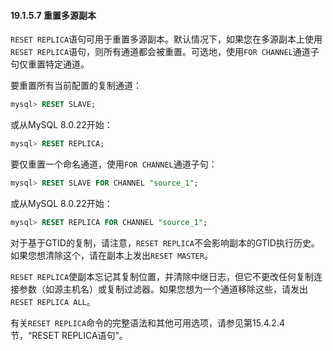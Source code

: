 #### 19.1.5.7 重置多源副本

`RESET REPLICA`语句可用于重置多源副本。默认情况下，如果您在多源副本上使用`RESET REPLICA`语句，则所有通道都会被重置。可选地，使用`FOR CHANNEL`通道子句仅重置特定通道。

要重置所有当前配置的复制通道：

```sql
mysql> RESET SLAVE;
```

或从MySQL 8.0.22开始：

```sql
mysql> RESET REPLICA;
```

要仅重置一个命名通道，使用`FOR CHANNEL`通道子句：

```sql
mysql> RESET SLAVE FOR CHANNEL "source_1";
```

或从MySQL 8.0.22开始：

```sql
mysql> RESET REPLICA FOR CHANNEL "source_1";
```

对于基于GTID的复制，请注意，`RESET REPLICA`不会影响副本的GTID执行历史。如果您想清除这个，请在副本上发出`RESET MASTER`。

`RESET REPLICA`使副本忘记其复制位置，并清除中继日志，但它不更改任何复制连接参数（如源主机名）或复制过滤器。如果您想为一个通道移除这些，请发出`RESET REPLICA ALL`。

有关`RESET REPLICA`命令的完整语法和其他可用选项，请参见第15.4.2.4节，“RESET REPLICA语句”。